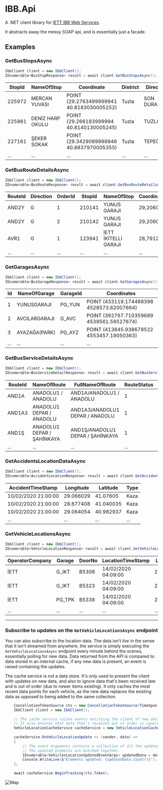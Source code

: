 # IBB.Api
A .NET client library for [IETT IBB Web Services](https://data.ibb.gov.tr/dataset/iett-ibb-web-servisi). 

It abstracts away the messy SOAP api, and is essentially just a facade.

## Examples

### GetBusStopsAsync

```csharp
IbbClient client = new IbbClient();
IEnumerable<BusStopResponse> result = await client.GetBusStopsAsync();

```

|StopId|NameOfStop|Coordinate|District|Direction|IsSmartStop|BusStopShelterType|BusStopType|
|---|---|---|---|---|---|---|---|
|225972|MERCAN YUVASI|POINT (29.2763499999941 40.8183030005252)|Tuzla|SON DURAK|YOK|AÇIK|İETTBAYRAK|
|225981|DENİZ HARP OKULU|POINT (29.266183999994 40.8140130005245)|Tuzla|TUZLA|YOK|FULL KAPALI|CCMODERN|
|227161|ŞEKER SOKAK|POINT (29.3429089999946 40.8837970005355)|Tuzla|TEPEÖREN|YOK|AÇIK|AÇIK DURAK|
|...|...|...|...|...|...|...|...|


### GetBusRouteDetailsAsync

```csharp
IbbClient client = new IbbClient();
IEnumerable<BusRouteResponse> result = await client.GetBusRouteDetailsAsync();
```

|RouteId|Direction|OrderId|StopId|NameOfStop|CoordinateX|CoordinateY|Coordinate|StationType|AdministrativeArea|AdministrativeSubArea|DistrictName|
|---|---|---|---|---|---|---|---|---|---|---|---|
|AND2Y|G|1|210141|YUNUS GARAJI|29,206028|40,889562|40889562 29206028|AÇIK DURAK|Anadolu2|Pendik|Kartal|
|AND2Y|G|2|210142|YUNUS GARAJI|29,206019|40,889730|40889730 29206019|İETTBAYRAK|Anadolu2|Pendik|Kartal|
|AVR1|G|1|123941|İETT İKİTELLİ GARAJI|28,791210|41,058277|41058277 28791210|CCMODERN|Avrupa1|Başakşehir|Küçükçekmece|
|...|...|...|...|...|...|...|...|...|...|...|...|

### GetGaragesAsync

```csharp
IbbClient client = new IbbClient();
IEnumerable<BusGarageResponse> result = await client.GetGaragesAsync();
```

|Id|NameOfGarage|GarageId|Coordinates|
|---|---|---|---|
|1|YUNUSGARAJI|PG_YUN|POINT (433119.174488398 4528573.62007664)|
|2|AVCILARGARAJI|G_AVC|POINT (392767.710359689 4539561.58527674)|
|3|AYAZAĞA(PARK)|PG_AYZ|POINT (413845.938678522 4553457.19050363)|
|...|...|...|...|

### GetBusServiceDetailsAsync

```csharp
IbbClient client = new IbbClient();
IEnumerable<BusServiceDetailResponse> result = await client.GetBusServiceDetailsAsync();
```

|RouteId|NameOfRoute|FullNameOfRoute|RouteStatus|Area|
|---|---|---|---|---|
|AND1A|ANADOLU1 / ANADOLU|AND1A/ANADOLU1 / ANADOLU|1|Anadolu1|
|AND1A3|ANADOLU1 DEPAR / ANADOLU|AND1A3/ANADOLU1 DEPAR / ANADOLU|1|Anadolu2|
|AND1Ş|ANADOLU1 DEPAR / ŞAHİNKAYA|AND1Ş/ANADOLU1 DEPAR / ŞAHİNKAYA|1|Anadolu1|
|...|...|...|...|...|

### GetAccidentsLocationDataAsync

```csharp
IbbClient client = new IbbClient();
IEnumerable<AccidentLocationResponse> result = await client.GetAccidentsLocationDataAsync(DateTime.Now.AddDays(-1));
```
|AccidentTimeStamp|Longitude|Latitude|Type|
|---|---|---|---|
|10/02/2020 21:00:00|29.066029|41.07605|Kaza|
|10/02/2020 21:00:00|28.677408|41.040035|Kaza|
|10/02/2020 21:00:00|29.064054|40.982937|Kaza|
|...|...|...|...|

### GetVehicleLocationsAsync

```csharp
IbbClient client = new IbbClient();
IEnumerable<VehicleLocationResponse> result = await client.GetVehicleLocationsAsync();
```

|OperatorCompany|Garage|DoorNo|LocationTimeStamp|Longitude|Latitude|Speed|NumberPlate|
|---|---|---|---|---|---|---|---|
|İETT|G_IKT|B5308|14/02/2020 04:09:00|28.791178|41.06148|0|34 NL 8219|
|İETT|G_IKT|B5323|14/02/2020 04:09:00|28.791714|41.06135|0|34 NL 8204|
|İETT|PG_TPK|B5338|14/02/2020 04:09:00|28.928572|41.016937|0|34 NL 8197|
|...|...|...|...|...|...|...|...|

---------------

### Subscribe to updates on the `GetVehicleLocationsAsync` endpoint

You can also subscribe to the location data. The data isn't *live* in the sense that it isn't streamed from anywhere, the service is simply executing the `GetVehicleLocationsAsync` endpoint every minute behind the scenes, essentially polling for new data. 
Data returned from the API is compared to data stored in an internal cache, if any new data is present, an event is raised containing the updates. 

The cache service is not a data store. It's only used to present the client with updates on new data, and also to ignore data that's been received late and is out of order (due to newer items existing). It only caches the most recent data points for each vehicle, as the new data replaces the existing data as opposed to being added to the same collection.

```csharp
    CancellationTokenSource cts = new CancellationTokenSource(TimeSpan.FromMinutes(60));
    IbbClient client = new IbbClient();
    
    // The cache service raises events notifying the client of new data.
    // It also ensures that data that's received out of order is ignored.
    VehicleLocationCacheService cacheService = new VehicleLocationCacheService(client);
    
    cacheService.OnVehicleLocationUpdate += (sender, data) => 
    {
        // The event arguments contains a collection of all the updated data.
        // The updated elements are batched together.
        IEnumerable<VehiclesLocationUpdatedEventArgs> updatedData = data.UpdatedVehicleLocations;
        Console.WriteLine($"Elements updated: {updatedData.Count()}");
    };
    
    await cacheService.BeginTracking(cts.Token);
```

![Map](https://i.ibb.co/TkG19zv/vlc-i24-Erj-Xfo-G.png)
